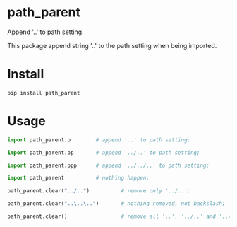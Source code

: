 # path_parent
Append '..' to path setting.

This package append string '..' to the path setting when being imported.

# Install
```
pip install path_parent
```

# Usage
```python
import path_parent.p		# append '..' to path setting;

import path_parent.pp		# append '../..' to path setting;

import path_parent.ppp		# append '../../..' to path setting;

import path_parent			# nothing happen;

path_parent.clear("../..")			# remove only '../..';

path_parent.clear("..\..\..")		# nothing removed, not backslash;

path_parent.clear()			        # remove all '..', '../..' and '../../..';

```
